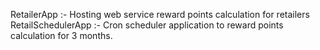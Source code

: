 RetailerApp :- Hosting web service reward points calculation for retailers
RetailSchedulerApp :- Cron scheduler application to reward points calculation for 3 months.
